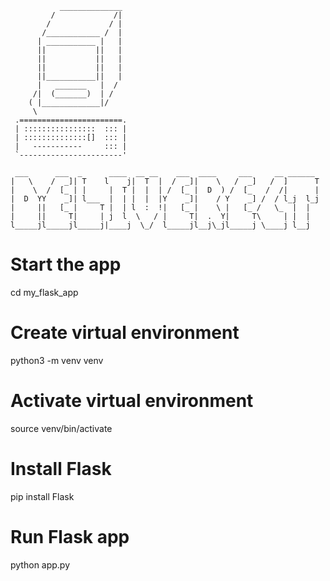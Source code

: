 

               ______________
             /             /|
            /             / |
           /____________ /  |
          | ___________ |   |
          ||           ||   |
          ||           ||   |
          ||           ||   |
          ||___________||   |
          |   _______   |  /
         /|  (_______)  | /
        ( |_____________|/
         \
     .=======================.
     | ::::::::::::::::  ::: |
     | ::::::::::::::[]  ::: |
     |   -----------     ::: |
     `-----------------------'

     ___      ___  _      ____  __ __    ___  ____     ___     __ ______ 
    |   \    /  _]| T    l    j|  T  |  /  _]|    \   /  _]   /  ]      T
    |    \  /  [_ | |     |  T |  |  | /  [_ |  D  ) /  [_   /  /|      |
    |  D  YY    _]| l___  |  | |  |  |Y    _]|    / Y    _] /  / l_j  l_j
    |     ||   [_ |     T |  | l  :  !|   [_ |    \ |   [_ /   \_  |  |  
    |     ||     T|     | j  l  \   / |     T|  .  Y|     T\     | |  |  
    l_____jl_____jl_____j|____j  \_/  l_____jl__j\_jl_____j \____j l__j  

# Start the app
cd my_flask_app

# Create virtual environment
python3 -m venv venv

# Activate virtual environment
source venv/bin/activate

# Install Flask
pip install Flask

# Run Flask app
python app.py
